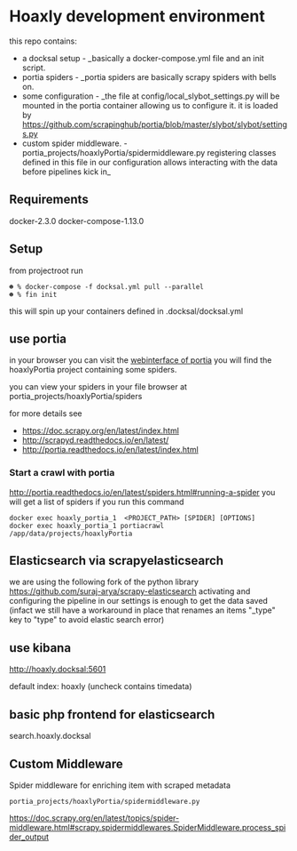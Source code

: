 # Hoaxly development environment

this repo contains:

- a docksal setup - _basically a docker-compose.yml file and an init script.
- portia spiders - _portia spiders are basically scrapy spiders with bells on.
- some configuration - _the file at config/local_slybot_settings.py will be mounted in the portia container allowing us to configure it. it is loaded by https://github.com/scrapinghub/portia/blob/master/slybot/slybot/settings.py
- custom spider middleware. - portia_projects/hoaxlyPortia/spidermiddleware.py registering classes defined in this file in our configuration allows interacting with the data before pipelines kick in_


## Requirements

docker-2.3.0 docker-compose-1.13.0


## Setup 

from projectroot run

    ☻ % docker-compose -f docksal.yml pull --parallel
    ☻ % fin init

this will spin up your containers defined in .docksal/docksal.yml

## use portia

in your browser you can visit the [webinterface of portia](http://hoaxly.docksal:9001)
you will find the hoaxlyPortia project containing some spiders.

you can view your spiders in your file browser at portia_projects/hoaxlyPortia/spiders

for more details see

- https://doc.scrapy.org/en/latest/index.html
- http://scrapyd.readthedocs.io/en/latest/
- http://portia.readthedocs.io/en/latest/index.html

### Start a crawl with portia
http://portia.readthedocs.io/en/latest/spiders.html#running-a-spider
you will get a list of spiders if you run this command

    docker exec hoaxly_portia_1  <PROJECT_PATH> [SPIDER] [OPTIONS]
    docker exec hoaxly_portia_1 portiacrawl /app/data/projects/hoaxlyPortia

## Elasticsearch via scrapyelasticsearch
we are using the following fork of the python library
https://github.com/suraj-arya/scrapy-elasticsearch
activating and configuring the pipeline in our settings is enough to get the data saved (infact we still have a workaround in place that renames an items "_type" key to "type" to avoid elastic search error)

## use kibana
http://hoaxly.docksal:5601

default index: hoaxly
(uncheck contains timedata)

## basic php frontend for elasticsearch
  search.hoaxly.docksal

## Custom Middleware
Spider middleware for enriching item with scraped metadata

    portia_projects/hoaxlyPortia/spidermiddleware.py
    
https://doc.scrapy.org/en/latest/topics/spider-middleware.html#scrapy.spidermiddlewares.SpiderMiddleware.process_spider_output